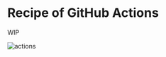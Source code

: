 # Recipe of GitHub Actions
WIP

![actions](https://github.com/dr666m1/recipe-github-actions/actions/workflows/main.yaml/badge.svg)
